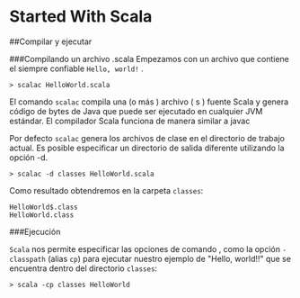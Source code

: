 # Started With Scala

##Compilar y ejecutar

###Compilando un archivo .scala
Empezamos con un archivo que contiene el siempre confiable `Hello, world!` .

    > scalac HelloWorld.scala

El comando `scalac` compila una (o más ) archivo ( s ) fuente Scala y genera código de bytes de Java que puede ser ejecutado en cualquier JVM estándar. El compilador Scala funciona de manera similar a javac

Por defecto `scalac` genera los archivos de clase en el directorio de trabajo actual. Es posible especificar un directorio de salida diferente utilizando la opción -d.

    > scalac -d classes HelloWorld.scala

Como resultado obtendremos en la carpeta `classes`:

    HelloWorld$.class
    HelloWorld.class

###Ejecución

`Scala` nos permite especificar las opciones de comando , como la opción `-classpath` (alias `cp`) para ejecutar nuestro ejemplo de "Hello, world!!" que se encuentra dentro del directorio `classes`:

    > scala -cp classes HelloWorld